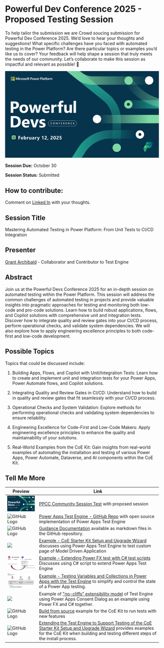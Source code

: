 # Powerful Dev Conference 2025 - Proposed Testing Session

To help tailor the submission we are Crowd soucing submission for Powerful Dev Conference 2025. We’d love to hear your thoughts and suggestions! What specific challenges have you faced with automated testing in the Power Platform? Are there particular topics or examples you’d like us to cover? Your feedback will help shape a session that truly meets the needs of our community. Let’s collaborate to make this session as impactful and relevant as possible! 🚀

![Powerful Dev Conference](./media/PowerfulDevConference.png)

**Session Due:** October 30

**Session Status:** Submitted

## How to contribute:

Comment on [Linked In](https://www.linkedin.com/pulse/powerful-devs-conference-low-code-testing-grant-archibald-xwjac/) with your thoughts.

## Session Title

Mastering Automated Testing in Power Platform: From Unit Tests to CI/CD Integration

## Presenter

[Grant Archibald](https://www.linkedin.com/in/grantarchibald/) - Collaborator and Contributor to Test Engine

## Abstract

Join us at the Powerful Devs Conference 2025 for an in-depth session on automated testing within the Power Platform. This session will address the common challenges of automated testing in projects and provide valuable insights into pragmatic approaches for testing and monitoring both low-code and pro-code solutions. Learn how to build robust applications, flows, and Copilot solutions with comprehensive unit and integration tests. Discover how to integrate quality and review gates into your CI/CD process, perform operational checks, and validate system dependencies. We will also explore how to apply engineering excellence principles to both code-first and low-code development.

## Possible Topics

Topics that could be discussed include:
1. Building Apps, Flows, and Copilot with Unit/Integration Tests: Learn how to create and implement unit and integration tests for your Power Apps, Power Automate flows, and Copilot solutions.

2. Integrating Quality and Review Gates in CI/CD: Understand how to build in quality and review gates that fit seamlessly with your CI/CD process.

3. Operational Checks and System Validation: Explore methods for performing operational checks and validating system dependencies to ensure reliability.

4. Engineering Excellence for Code-First and Low-Code Makers: Apply engineering excellence principles to enhance the quality and maintainability of your solutions.

5. Real-World Examples from the CoE Kit: Gain insights from real-world examples of automating the installation and testing of various Power Apps, Power Automate, Dataverse, and AI components within the CoE Kit.

## Tell Me More

| Preview | Link |
|---------|------|
| <img src="./media/PowerfulDevConference.png" alt="PPCC" width="200"/> | [PPCC Community Session Test](https://www.linkedin.com/feed/update/urn:li:activity:7242572722080284673/) with proposed session
| <img src="https://github.githubassets.com/images/modules/logos_page/GitHub-Mark.png" alt="GitHub Logo" width="50" height="50"> | [Power Apps Test Engine - GitHub Repo](https://github.com/microsoft/PowerApps-TestEngine) with open source implementation of Power Apps Test Engine
| <img src="https://github.githubassets.com/images/modules/logos_page/GitHub-Mark.png" alt="GitHub Logo" width="50" height="50"> | [Guidance Documentation](https://github.com/microsoft/PowerApps-TestEngine/blob/grant-archibald-ms/docs/docs/README.md) available as markdown files in the GitHub repository.
| <img src="https://learn.microsoft.com/en-us/power-platform/guidance/coe/media/coesetupwizard.png" width="200px" /> | [Example - CoE Starter Kit Setup and Upgrade Wizard](./examples/coe-kit-setup-and-install-wizard.md) discusses using Power Apps Test Engine to test custom page of Model Driven Application
| <img src="./examples/media/powerfx+csharp.png" width="200"/> | [Example - Extending Power FX test with C# test scripts](./examples/extending-testengine-powerfx-with-with-csharp-test-scripts.md) Discusses using C# script to extend Power Apps Test Engine
| <img src="./examples/media/custom-page-variables-collections.png" width="200"/> | [Example - Testing Variables and Collections in Power Apps with the Test Engine](./examples/custom-page-variables-and-collections.md) to simplify and control the state of a Power App testing.
| <img src="https://learn.microsoft.com/power-apps/maker/canvas-apps/media/connections-list/power_apps_consent_dialog.png" width="200px"/> | Example of ["no-cliffs" extensibility model](./examples/understanding-no-cliffs-extensibility-model.md) of Test Engine using Power Apps Consent Dialog as an example using Power FX and C# together.
| <img src="https://github.githubassets.com/images/modules/logos_page/GitHub-Mark.png" alt="GitHub Logo" width="50" height="50"> | [Build from source](./examples/coe-kit-build-from-source-run-tests.md) example for the CoE Kit to run tests with new features
| <img src="https://github.githubassets.com/images/modules/logos_page/GitHub-Mark.png" alt="GitHub Logo" width="50" height="50"> | [Extending the Test Engine to Support Testing of the CoE Starter Kit Setup and Upgrade Wizard](./examples/coe-kit-extending-test-engine.md) provides examples for the CoE Kit when building and testing different steps of the install process.

